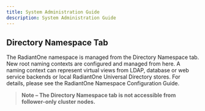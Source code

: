 ```yaml
---
title: System Administration Guide
description: System Administration Guide
---
```


## Directory Namespace Tab

The RadiantOne namespace is managed from the Directory Namespace tab. New root naming contexts are configured and managed from here. A naming context can represent virtual views from LDAP, database or web service backends or local RadiantOne Universal Directory stores. For details, please see the RadiantOne Namespace Configuration Guide.

>**Note – The Directory Namespace tab is not accessible from follower-only cluster nodes.**
